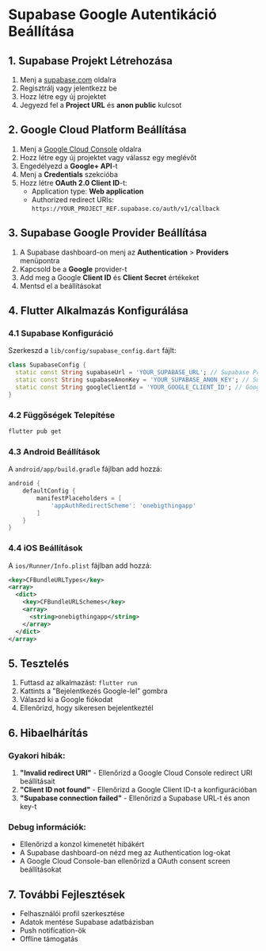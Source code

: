 # Supabase Google Autentikáció Beállítása

## 1. Supabase Projekt Létrehozása

1. Menj a [supabase.com](https://supabase.com) oldalra
2. Regisztrálj vagy jelentkezz be
3. Hozz létre egy új projektet
4. Jegyezd fel a **Project URL** és **anon public** kulcsot

## 2. Google Cloud Platform Beállítása

1. Menj a [Google Cloud Console](https://console.cloud.google.com/) oldalra
2. Hozz létre egy új projektet vagy válassz egy meglévőt
3. Engedélyezd a **Google+ API**-t
4. Menj a **Credentials** szekcióba
5. Hozz létre **OAuth 2.0 Client ID**-t:
   - Application type: **Web application**
   - Authorized redirect URIs: `https://YOUR_PROJECT_REF.supabase.co/auth/v1/callback`

## 3. Supabase Google Provider Beállítása

1. A Supabase dashboard-on menj az **Authentication** > **Providers** menüpontra
2. Kapcsold be a **Google** provider-t
3. Add meg a Google **Client ID** és **Client Secret** értékeket
4. Mentsd el a beállításokat

## 4. Flutter Alkalmazás Konfigurálása

### 4.1 Supabase Konfiguráció

Szerkeszd a `lib/config/supabase_config.dart` fájlt:

```dart
class SupabaseConfig {
  static const String supabaseUrl = 'YOUR_SUPABASE_URL'; // Supabase Project URL
  static const String supabaseAnonKey = 'YOUR_SUPABASE_ANON_KEY'; // Supabase anon key
  static const String googleClientId = 'YOUR_GOOGLE_CLIENT_ID'; // Google Client ID
}
```

### 4.2 Függőségek Telepítése

```bash
flutter pub get
```

### 4.3 Android Beállítások

A `android/app/build.gradle` fájlban add hozzá:

```gradle
android {
    defaultConfig {
        manifestPlaceholders = [
            'appAuthRedirectScheme': 'onebigthingapp'
        ]
    }
}
```

### 4.4 iOS Beállítások

A `ios/Runner/Info.plist` fájlban add hozzá:

```xml
<key>CFBundleURLTypes</key>
<array>
  <dict>
    <key>CFBundleURLSchemes</key>
    <array>
      <string>onebigthingapp</string>
    </array>
  </dict>
</array>
```

## 5. Tesztelés

1. Futtasd az alkalmazást: `flutter run`
2. Kattints a "Bejelentkezés Google-lel" gombra
3. Válaszd ki a Google fiókodat
4. Ellenőrizd, hogy sikeresen bejelentkeztél

## 6. Hibaelhárítás

### Gyakori hibák:

1. **"Invalid redirect URI"** - Ellenőrizd a Google Cloud Console redirect URI beállításait
2. **"Client ID not found"** - Ellenőrizd a Google Client ID-t a konfigurációban
3. **"Supabase connection failed"** - Ellenőrizd a Supabase URL-t és anon key-t

### Debug információk:

- Ellenőrizd a konzol kimenetét hibákért
- A Supabase dashboard-on nézd meg az Authentication log-okat
- A Google Cloud Console-ban ellenőrizd a OAuth consent screen beállításokat

## 7. További Fejlesztések

- Felhasználói profil szerkesztése
- Adatok mentése Supabase adatbázisban
- Push notification-ök
- Offline támogatás
